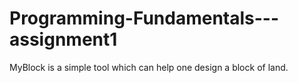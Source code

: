 # Programming-Fundamentals---assignment1
MyBlock is a simple tool which can help one design a block of land. 
